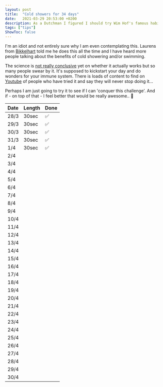 ```yaml
---
layout: post
title:  "Cold showers for 34 days"
date:   2021-03-29 20:53:00 +0200
description: As a Dutchman I figured I should try Wim Hof's famous habit 
tags: ["tips"]
ShowToc: false
---
```


I'm an idiot and not entirely sure why I am even contemplating this. Laurens from [Bikkelhart](https://www.bikkelhart.com) told me he does this all the time and I have heard more people talking about the benefits of cold showering and/or swimming.

The science is [not really conclusive](https://www.volkskrant.nl/cultuur-media/alleen-als-het-ijs-en-ijskoud-is~bdc3f046/) yet on whether it actually works but so many people swear by it. It's supposed to kickstart your day and do wonders for your immune system. There is loads of content to find on [Youtube](https://www.youtube.com/results?search_query=cold+showers+wim+hof&sp=CAM%253D) of people who have tried it and say they will never stop doing it...

Perhaps I am just going to try it to see if I can 'conquer this challenge'. And if - on top of that - I feel better that would be really awesome.. 🤞

| Date | Length | Done |
|:--|:--|:--|
| 28/3 | 30sec  | ✅ |
| 29/3 | 30sec | ✅ |
| 30/3 | 30sec | ✅ |
| 31/3 | 30sec | ✅ |
| 1/4 | 30sec | ✅ |
| 2/4 |  |  |
| 3/4 |  |  |
| 4/4 |  |  |
| 5/4 |  |  |
| 6/4 |  |  |
| 7/4 |  |  |
| 8/4 |  |  |
| 9/4 |  |  |
| 10/4 |  |  |
| 11/4 |  |  |
| 12/4 |  |  |
| 13/4 |  |  |
| 14/4 |  |  |
| 15/4 |  |  |
| 16/4 |  |  |
| 17/4 |  |  |
| 18/4 |  |  |
| 19/4 |  |  |
| 20/4 |  |  |
| 21/4 |  |  |
| 22/4 |  |  |
| 23/4 |  |  |
| 24/4 |  |  |
| 25/4 |  |  |
| 26/4 |  |  |
| 27/4 |  |  |
| 28/4 |  |  |
| 29/4 |  |  |
| 30/4 |  |  |